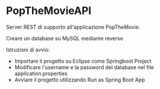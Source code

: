 # PopTheMovieAPI
Server REST di supporto all'applicazione PopTheMovie.

Creare un database su MySQL mediante reverse 

Istruzioni di avvio:
- Importare il progetto su Eclipse come Springboot Project
- Modificare l'username e la password del database nel file application.properties
- Avviare il progetto utilizzando Run as Spring Boot App
